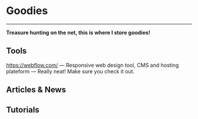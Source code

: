 # Goodies
---  
**Treasure hunting on the net, this is where I store goodies!**  
## Tools
https://webflow.com/ — Responsive web design tool, CMS and hosting plateform — Really neat! Make sure you check it out. 

## Articles & News

## Tutorials
